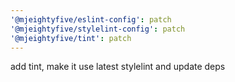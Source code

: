 ```yaml
---
'@mjeightyfive/eslint-config': patch
'@mjeightyfive/stylelint-config': patch
'@mjeightyfive/tint': patch
---
```


add tint, make it use latest stylelint and update deps
